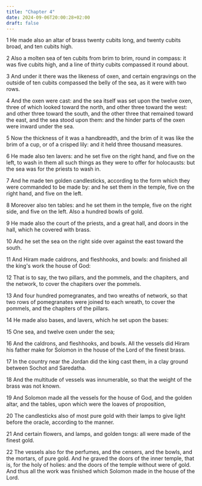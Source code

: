 ```yaml
---
title: "Chapter 4"
date: 2024-09-06T20:00:28+02:00
draft: false
---
```



1 He made also an altar of brass twenty cubits long, and twenty cubits broad, and ten cubits high.

2 Also a molten sea of ten cubits from brim to brim, round in compass: it was five cubits high, and a line of thirty cubits compassed it round about.

3 And under it there was the likeness of oxen, and certain engravings on the outside of ten cubits compassed the belly of the sea, as it were with two rows.

4 And the oxen were cast: and the sea itself was set upon the twelve oxen, three of which looked toward the north, and other three toward the west: and other three toward the south, and the other three that remained toward the east, and the sea stood upon them: and the hinder parts of the oxen were inward under the sea.

5 Now the thickness of it was a handbreadth, and the brim of it was like the brim of a cup, or of a crisped lily: and it held three thousand measures.

6 He made also ten lavers: and he set five on the right hand, and five on the left, to wash in them all such things as they were to offer for holocausts: but the sea was for the priests to wash in.

7 And he made ten golden candlesticks, according to the form which they were commanded to be made by: and he set them in the temple, five on the right hand, and five on the left.

8 Moreover also ten tables: and he set them in the temple, five on the right side, and five on the left. Also a hundred bowls of gold.

9 He made also the court of the priests, and a great hall, and doors in the hall, which he covered with brass.

10 And he set the sea on the right side over against the east toward the south.

11 And Hiram made caldrons, and fleshhooks, and bowls: and finished all the king's work the house of God:

12 That is to say, the two pillars, and the pommels, and the chapiters, and the network, to cover the chapiters over the pommels.

13 And four hundred pomegranates, and two wreaths of network, so that two rows of pomegranates were joined to each wreath, to cover the pommels, and the chapiters of the pillars.

14 He made also bases, and lavers, which he set upon the bases:

15 One sea, and twelve oxen under the sea;

16 And the caldrons, and fleshhooks, and bowls. All the vessels did Hiram his father make for Solomon in the house of the Lord of the finest brass.

17 In the country near the Jordan did the king cast them, in a clay ground between Sochot and Saredatha.

18 And the multitude of vessels was innumerable, so that the weight of the brass was not known.

19 And Solomon made all the vessels for the house of God, and the golden altar, and the tables, upon which were the loaves of proposition,

20 The candlesticks also of most pure gold with their lamps to give light before the oracle, according to the manner.

21 And certain flowers, and lamps, and golden tongs: all were made of the finest gold.

22 The vessels also for the perfumes, and the censers, and the bowls, and the mortars, of pure gold. And he graved the doors of the inner temple, that is, for the holy of holies: and the doors of the temple without were of gold. And thus all the work was finished which Solomon made in the house of the Lord.

